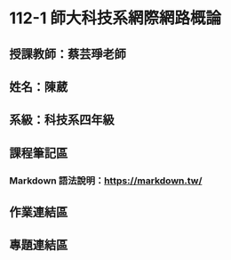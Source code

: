 # 112-1 師大科技系網際網路概論
## 授課教師：蔡芸琤老師
## 姓名：陳葳
## 系級：科技系四年級
## 課程筆記區
### Markdown 語法說明：https://markdown.tw/
## 作業連結區
## 專題連結區

